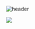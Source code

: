 ![header](https://capsule-render.vercel.app/api?type=waving&color=auto&height=300&section=header&text=Yumin's%20Github%20Profile&fontSize=60)

<img src="https://img.shields.io/badge/표시할이름-색상?style=for-the-badge&logo=기술스택아이콘&logoColor=white">
